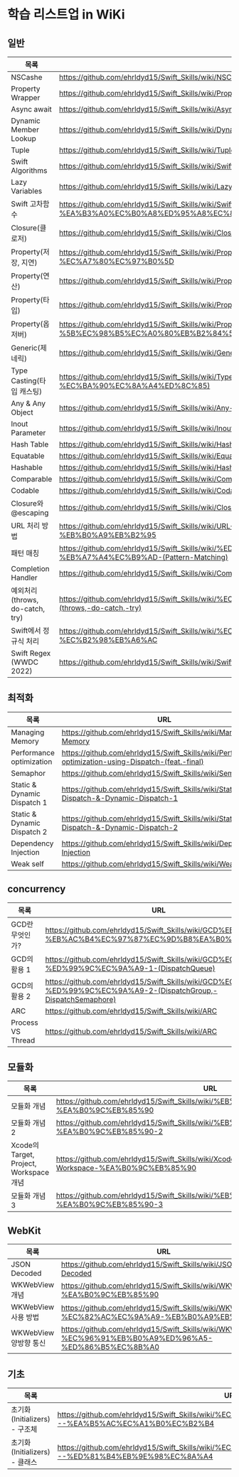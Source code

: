 # 학습 리스트업 in WiKi

## 일반 

| 목록 | URL |
| ------ | ------ |
| NSCashe | https://github.com/ehrldyd15/Swift_Skills/wiki/NSCache |
| Property Wrapper | https://github.com/ehrldyd15/Swift_Skills/wiki/Property-Wrapper |
| Async await | https://github.com/ehrldyd15/Swift_Skills/wiki/Async---await |
| Dynamic Member Lookup | https://github.com/ehrldyd15/Swift_Skills/wiki/Dynamic-Member-Lookup |
| Tuple | https://github.com/ehrldyd15/Swift_Skills/wiki/Tuple |
| Swift Algorithms | https://github.com/ehrldyd15/Swift_Skills/wiki/Swift-Algorithms |
| Lazy Variables | https://github.com/ehrldyd15/Swift_Skills/wiki/Lazy-Variables |
| Swift 고차함수 | https://github.com/ehrldyd15/Swift_Skills/wiki/Swift-%EA%B3%A0%EC%B0%A8%ED%95%A8%EC%88%98 |
| Closure(클로저) | https://github.com/ehrldyd15/Swift_Skills/wiki/Closure |
| Property(저장, 지연) | https://github.com/ehrldyd15/Swift_Skills/wiki/Property-%5B%EC%A0%80%EC%9E%A5,-%EC%A7%80%EC%97%B0%5D |
| Property(연산) | https://github.com/ehrldyd15/Swift_Skills/wiki/Property-%5B%EC%97%B0%EC%82%B0%5D |
| Property(타입) | https://github.com/ehrldyd15/Swift_Skills/wiki/Property-%5B%ED%83%80%EC%9E%85%5D |
| Property(옵저버) | https://github.com/ehrldyd15/Swift_Skills/wiki/Property-%5B%EC%98%B5%EC%A0%80%EB%B2%84%5D |
| Generic(제네릭) | https://github.com/ehrldyd15/Swift_Skills/wiki/Generic(%EC%A0%9C%EB%84%A4%EB%A6%AD) |
| Type Casting(타입 캐스팅) | https://github.com/ehrldyd15/Swift_Skills/wiki/Type-Casting(%ED%83%80%EC%9E%85-%EC%BA%90%EC%8A%A4%ED%8C%85) |
| Any & Any Object | https://github.com/ehrldyd15/Swift_Skills/wiki/Any-&-Any-Object |
| Inout Parameter | https://github.com/ehrldyd15/Swift_Skills/wiki/Inout-Parameter |
| Hash Table | https://github.com/ehrldyd15/Swift_Skills/wiki/Hash-Table |
| Equatable | https://github.com/ehrldyd15/Swift_Skills/wiki/Equatable |
| Hashable | https://github.com/ehrldyd15/Swift_Skills/wiki/Hashable |
| Comparable | https://github.com/ehrldyd15/Swift_Skills/wiki/Comparable |
| Codable | https://github.com/ehrldyd15/Swift_Skills/wiki/Codable |
| Closure와 @escaping | https://github.com/ehrldyd15/Swift_Skills/wiki/Closure%EC%99%80-@escaping |
| URL 처리 방법 | https://github.com/ehrldyd15/Swift_Skills/wiki/URL-%EC%B2%98%EB%A6%AC-%EB%B0%A9%EB%B2%95 |
| 패턴 매칭 | https://github.com/ehrldyd15/Swift_Skills/wiki/%ED%8C%A8%ED%84%B4-%EB%A7%A4%EC%B9%AD-(Pattern-Matching) |
| Completion Handler | https://github.com/ehrldyd15/Swift_Skills/wiki/Completion-Handler |
| 예외처리 (throws, do-catch, try) | https://github.com/ehrldyd15/Swift_Skills/wiki/%EC%98%88%EC%99%B8%EC%B2%98%EB%A6%AC-(throws,-do-catch,-try) |
| Swift에서 정규식 처리 | https://github.com/ehrldyd15/Swift_Skills/wiki/%EC%A0%95%EA%B7%9C%EC%8B%9D-%EC%B2%98%EB%A6%AC |
| Swift Regex (WWDC 2022) | https://github.com/ehrldyd15/Swift_Skills/wiki/Swift-Regex-(WWDC-2022) |

## 최적화

| 목록 | URL |
| ------ | ------ |
| Managing Memory | https://github.com/ehrldyd15/Swift_Skills/wiki/Managing-Memory |
| Performance optimization | https://github.com/ehrldyd15/Swift_Skills/wiki/Performance-optimization-using-Dispatch-(feat.-final) |
| Semaphor | https://github.com/ehrldyd15/Swift_Skills/wiki/Semaphor |
| Static & Dynamic Dispatch 1 | https://github.com/ehrldyd15/Swift_Skills/wiki/Static-Dispatch-&-Dynamic-Dispatch-1 |
| Static & Dynamic Dispatch 2 | https://github.com/ehrldyd15/Swift_Skills/wiki/Static-Dispatch-&-Dynamic-Dispatch-2 |
| Dependency Injection | https://github.com/ehrldyd15/Swift_Skills/wiki/Dependency-Injection |
| Weak self | https://github.com/ehrldyd15/Swift_Skills/wiki/Weak-self |

## concurrency 

| 목록 | URL |
| ------ | ------ |
| GCD란 무엇인가? | https://github.com/ehrldyd15/Swift_Skills/wiki/GCD%EB%9E%80-%EB%AC%B4%EC%97%87%EC%9D%B8%EA%B0%80%3F |
| GCD의 활용 1 | https://github.com/ehrldyd15/Swift_Skills/wiki/GCD%EC%9D%98-%ED%99%9C%EC%9A%A9-1-(DispatchQueue) |
| GCD의 활용 2 | https://github.com/ehrldyd15/Swift_Skills/wiki/GCD%EC%9D%98-%ED%99%9C%EC%9A%A9-2-(DispatchGroup,-DispatchSemaphore) |
| ARC | https://github.com/ehrldyd15/Swift_Skills/wiki/ARC |
| Process VS Thread | https://github.com/ehrldyd15/Swift_Skills/wiki/ARC |

## 모듈화

| 목록 | URL |
| ------ | ------ |
| 모듈화 개념 | https://github.com/ehrldyd15/Swift_Skills/wiki/%EB%AA%A8%EB%93%88%ED%99%94-%EA%B0%9C%EB%85%90 |
| 모듈화 개념 2 | https://github.com/ehrldyd15/Swift_Skills/wiki/%EB%AA%A8%EB%93%88%ED%99%94-%EA%B0%9C%EB%85%90-2 |
| Xcode의 Target, Project, Workspace 개념 | https://github.com/ehrldyd15/Swift_Skills/wiki/Xcode%EC%9D%98-Target,-Project,-Workspace-%EA%B0%9C%EB%85%90 |
| 모듈화 개념 3 | https://github.com/ehrldyd15/Swift_Skills/wiki/%EB%AA%A8%EB%93%88%ED%99%94-%EA%B0%9C%EB%85%90-3 |

## WebKit

| 목록 | URL |
| ------ | ------ |
| JSON Decoded | https://github.com/ehrldyd15/Swift_Skills/wiki/JSON-Decoded |
| WKWebView 개념 | https://github.com/ehrldyd15/Swift_Skills/wiki/WKWebView-%EA%B0%9C%EB%85%90 |
| WKWebView 사용 방법 | https://github.com/ehrldyd15/Swift_Skills/wiki/WKWebView-%EC%82%AC%EC%9A%A9-%EB%B0%A9%EB%B2%95 |
| WKWebView 양방향 통신 | https://github.com/ehrldyd15/Swift_Skills/wiki/WKWebView-%EC%96%91%EB%B0%A9%ED%96%A5-%ED%86%B5%EC%8B%A0 |

## 기초

| 목록 | URL |
| ------ | ------ |
| 초기화(Initializers) - 구조체 | https://github.com/ehrldyd15/Swift_Skills/wiki/%EC%B4%88%EA%B8%B0%ED%99%94(Initializers)---%EA%B5%AC%EC%A1%B0%EC%B2%B4 |
| 초기화(Initializers) - 클래스 | https://github.com/ehrldyd15/Swift_Skills/wiki/%EC%B4%88%EA%B8%B0%ED%99%94(Initializers)---%ED%81%B4%EB%9E%98%EC%8A%A4 |

